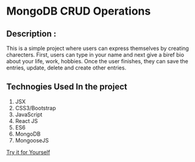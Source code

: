 
# MongoDB CRUD Operations

## Description :

This is a simple project where users can express themselves by creating charecters. First, users can type in your name and next give a biref bio about your life, work, hobbies. Once the user finishes, they can save the entries, update, delete and create other entries. 

## Technogies Used In the project
1.	JSX
2.	CSS3/Bootstrap
3.	JavaScript
4.	React JS
5.  ES6
6.  MongoDB
7.  MongooseJS

[Try it for Yourself](https://ancient-thicket-80426.herokuapp.com/)
